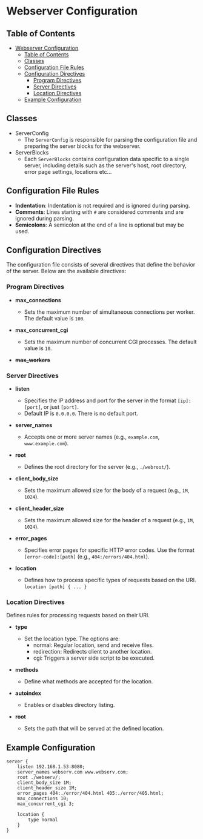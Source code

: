 # Webserver Configuration

## Table of Contents
- [Webserver Configuration](#webserver-configuration)
	- [Table of Contents](#table-of-contents)
	- [Classes](#classes)
	- [Configuration File Rules](#configuration-file-rules)
	- [Configuration Directives](#configuration-directives)
		- [Program Directives](#program-directives)
		- [Server Directives](#server-directives)
		- [Location Directives](#location-directives)
	- [Example Configuration](#example-configuration)

## Classes
  - ServerConfig
    - The `ServerConfig` is responsible for parsing the configuration file and preparing the server blocks for the webserver.
  - ServerBlocks
    - Each `ServerBlocks` contains configuration data specific to a single server, including details such as the server's host, root directory, error page settings, locations etc...

## Configuration File Rules

- **Indentation**: Indentation is not required and is ignored during parsing.
- **Comments**: Lines starting with `#` are considered comments and are ignored during parsing.
- **Semicolons**: A semicolon at the end of a line is optional but may be used.
  
## Configuration Directives

The configuration file consists of several directives that define the behavior of the server. Below are the available directives:

### Program Directives

- **max_connections**  
  - Sets the maximum number of simultaneous connections per worker. The default value is `100`.

- **max_concurrent_cgi**  
  - Sets the maximum number of concurrent CGI processes. The default value is `10`.

- ~~**max_workers**~~

### Server Directives

- **listen**  
  - Specifies the IP address and port for the server in the format `[ip]:[port]`, or just `[port]`.
  - Default IP is `0.0.0.0`. There is no default port.
  
- **server_names**  
  - Accepts one or more server names (e.g., `example.com`, `www.example.com`).
  
- **root**  
  - Defines the root directory for the server (e.g., `./webroot/`).
  
- **client_body_size**  
  - Sets the maximum allowed size for the body of a request (e.g., `1M`, `1024`).

- **client_header_size**  
  - Sets the maximum allowed size for the header of a request (e.g., `1M`, `1024`).

- **error_pages**  
  - Specifies error pages for specific HTTP error codes. Use the format `[error-code]:[path]` (e.g., `404:/errors/404.html`).

- **location**
  - Defines how to process specific types of requests based on the URI. `location [path] { ... }`

### Location Directives

Defines rules for processing requests based on their URI.

- **type**
  - Set the location type. The options are:
    - normal:		Regular location, send and receive files.
    - redirection:	Redirects client to another location.
    - cgi:			Triggers a server side script to be executed.

- **methods**
  - Define what methods are accepted for the location.

- **autoindex**
  - Enables or disables directory listing.
  
- **root**
  - Sets the path that will be served at the defined location.

## Example Configuration

```plaintext
server {
    listen 192.168.1.53:8080;
    server_names webserv.com www.webserv.com;
    root ./webserv/;
    client_body_size 1M;
    client_header_size 1M;
    error_pages 404:./error/404.html 405:./error/405.html;
    max_connections 10;
    max_concurrent_cgi 3;
    
    location {
        type normal
    }
}
```

